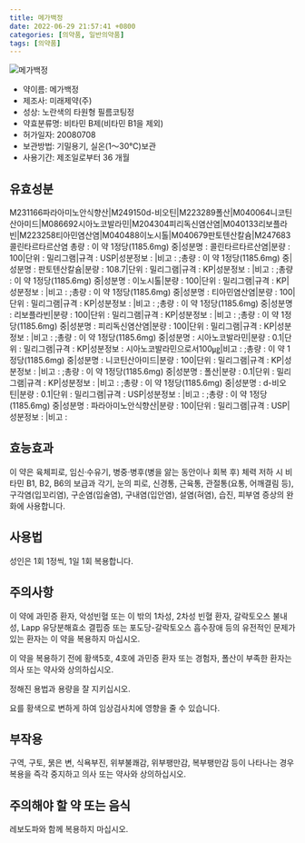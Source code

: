 ```yaml
---
title: 메가백정
date: 2022-06-29 21:57:41 +0800
categories: [의약품, 일반의약품]
tags: [의약품]
---
```

![메가백정](https://nedrug.mfds.go.kr/pbp/cmn/itemImageDownload/1NXGIZYt1ti)

- 약이름: 메가백정
- 제조사: 미래제약(주)
- 성상: 노란색의 타원형 필름코팅정
- 약효분류명: 비타민 B제(비타민 B1을 제외)
- 허가일자: 20080708
- 보관방법: 기밀용기, 실온(1～30℃)보관
- 사용기간: 제조일로부터 36 개월
## 유효성분
M231166파라아미노안식향산|M249150d-비오틴|M223289폴산|M040064니코틴산아미드|M086692시아노코발라민|M204304피리독신염산염|M040133리보플라빈|M223258티아민염산염|M040488이노시톨|M040679판토텐산칼슘|M247683콜린타르타르산염
총량 : 이 약 1정당(1185.6mg) 중|성분명 : 콜린타르타르산염|분량 : 100|단위 : 밀리그램|규격 : USP|성분정보 : |비고 : ;총량 : 이 약 1정당(1185.6mg) 중|성분명 : 판토텐산칼슘|분량 : 108.7|단위 : 밀리그램|규격 : KP|성분정보 : |비고 : ;총량 : 이 약 1정당(1185.6mg) 중|성분명 : 이노시톨|분량 : 100|단위 : 밀리그램|규격 : KP|성분정보 : |비고 : ;총량 : 이 약 1정당(1185.6mg) 중|성분명 : 티아민염산염|분량 : 100|단위 : 밀리그램|규격 : KP|성분정보 : |비고 : ;총량 : 이 약 1정당(1185.6mg) 중|성분명 : 리보플라빈|분량 : 100|단위 : 밀리그램|규격 : KP|성분정보 : |비고 : ;총량 : 이 약 1정당(1185.6mg) 중|성분명 : 피리독신염산염|분량 : 100|단위 : 밀리그램|규격 : KP|성분정보 : |비고 : ;총량 : 이 약 1정당(1185.6mg) 중|성분명 : 시아노코발라민|분량 : 0.1|단위 : 밀리그램|규격 : KP|성분정보 : 시아노코발라민으로서100㎍|비고 : ;총량 : 이 약 1정당(1185.6mg) 중|성분명 : 니코틴산아미드|분량 : 100|단위 : 밀리그램|규격 : KP|성분정보 : |비고 : ;총량 : 이 약 1정당(1185.6mg) 중|성분명 : 폴산|분량 : 0.1|단위 : 밀리그램|규격 : KP|성분정보 : |비고 : ;총량 : 이 약 1정당(1185.6mg) 중|성분명 : d-비오틴|분량 : 0.1|단위 : 밀리그램|규격 : USP|성분정보 : |비고 : ;총량 : 이 약 1정당(1185.6mg) 중|성분명 : 파라아미노안식향산|분량 : 100|단위 : 밀리그램|규격 : USP|성분정보 : |비고 :
## 효능효과
이 약은 육체피로, 임신·수유기, 병중·병후(병을 앓는 동안이나 회복 후) 체력 저하 시 비타민 B1, B2, B6의 보급과 각기, 눈의 피로, 신경통, 근육통, 관절통(요통, 어깨결림 등), 구각염(입꼬리염), 구순염(입술염), 구내염(입안염), 설염(혀염), 습진, 피부염 증상의 완화에 사용합니다. 

## 사용법
성인은 1회 1정씩, 1일 1회 복용합니다.

## 주의사항
이 약에 과민증 환자, 악성빈혈 또는 이 밖의 1차성, 2차성 빈혈 환자, 갈락토오스 불내성, Lapp 유당분해효소 결핍증 또는 포도당-갈락토오스 흡수장애 등의 유전적인 문제가 있는 환자는 이 약을 복용하지 마십시오.

이 약을 복용하기 전에 황색5호, 4호에 과민증 환자 또는 경험자, 폴산이 부족한 환자는 의사 또는 약사와 상의하십시오.

정해진 용법과 용량을 잘 지키십시오.

요를 황색으로 변하게 하여 임상검사치에 영향을 줄 수 있습니다.

## 부작용
구역, 구토, 묽은 변, 식욕부진, 위부불쾌감, 위부팽만감, 복부팽만감 등이 나타나는 경우 복용을 즉각 중지하고 의사 또는 약사와 상의하십시오.

## 주의해야 할 약 또는 음식
레보도파와 함께 복용하지 마십시오.

